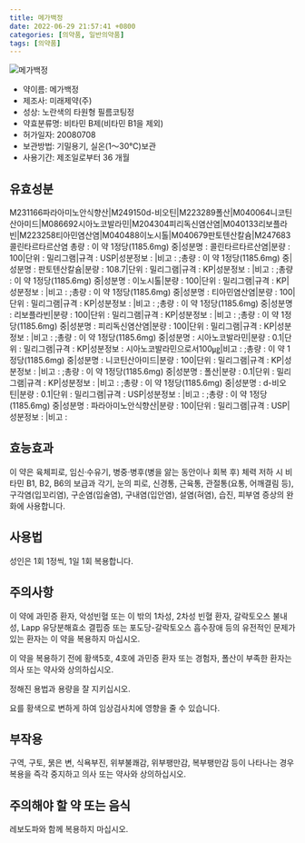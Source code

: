 ```yaml
---
title: 메가백정
date: 2022-06-29 21:57:41 +0800
categories: [의약품, 일반의약품]
tags: [의약품]
---
```

![메가백정](https://nedrug.mfds.go.kr/pbp/cmn/itemImageDownload/1NXGIZYt1ti)

- 약이름: 메가백정
- 제조사: 미래제약(주)
- 성상: 노란색의 타원형 필름코팅정
- 약효분류명: 비타민 B제(비타민 B1을 제외)
- 허가일자: 20080708
- 보관방법: 기밀용기, 실온(1～30℃)보관
- 사용기간: 제조일로부터 36 개월
## 유효성분
M231166파라아미노안식향산|M249150d-비오틴|M223289폴산|M040064니코틴산아미드|M086692시아노코발라민|M204304피리독신염산염|M040133리보플라빈|M223258티아민염산염|M040488이노시톨|M040679판토텐산칼슘|M247683콜린타르타르산염
총량 : 이 약 1정당(1185.6mg) 중|성분명 : 콜린타르타르산염|분량 : 100|단위 : 밀리그램|규격 : USP|성분정보 : |비고 : ;총량 : 이 약 1정당(1185.6mg) 중|성분명 : 판토텐산칼슘|분량 : 108.7|단위 : 밀리그램|규격 : KP|성분정보 : |비고 : ;총량 : 이 약 1정당(1185.6mg) 중|성분명 : 이노시톨|분량 : 100|단위 : 밀리그램|규격 : KP|성분정보 : |비고 : ;총량 : 이 약 1정당(1185.6mg) 중|성분명 : 티아민염산염|분량 : 100|단위 : 밀리그램|규격 : KP|성분정보 : |비고 : ;총량 : 이 약 1정당(1185.6mg) 중|성분명 : 리보플라빈|분량 : 100|단위 : 밀리그램|규격 : KP|성분정보 : |비고 : ;총량 : 이 약 1정당(1185.6mg) 중|성분명 : 피리독신염산염|분량 : 100|단위 : 밀리그램|규격 : KP|성분정보 : |비고 : ;총량 : 이 약 1정당(1185.6mg) 중|성분명 : 시아노코발라민|분량 : 0.1|단위 : 밀리그램|규격 : KP|성분정보 : 시아노코발라민으로서100㎍|비고 : ;총량 : 이 약 1정당(1185.6mg) 중|성분명 : 니코틴산아미드|분량 : 100|단위 : 밀리그램|규격 : KP|성분정보 : |비고 : ;총량 : 이 약 1정당(1185.6mg) 중|성분명 : 폴산|분량 : 0.1|단위 : 밀리그램|규격 : KP|성분정보 : |비고 : ;총량 : 이 약 1정당(1185.6mg) 중|성분명 : d-비오틴|분량 : 0.1|단위 : 밀리그램|규격 : USP|성분정보 : |비고 : ;총량 : 이 약 1정당(1185.6mg) 중|성분명 : 파라아미노안식향산|분량 : 100|단위 : 밀리그램|규격 : USP|성분정보 : |비고 :
## 효능효과
이 약은 육체피로, 임신·수유기, 병중·병후(병을 앓는 동안이나 회복 후) 체력 저하 시 비타민 B1, B2, B6의 보급과 각기, 눈의 피로, 신경통, 근육통, 관절통(요통, 어깨결림 등), 구각염(입꼬리염), 구순염(입술염), 구내염(입안염), 설염(혀염), 습진, 피부염 증상의 완화에 사용합니다. 

## 사용법
성인은 1회 1정씩, 1일 1회 복용합니다.

## 주의사항
이 약에 과민증 환자, 악성빈혈 또는 이 밖의 1차성, 2차성 빈혈 환자, 갈락토오스 불내성, Lapp 유당분해효소 결핍증 또는 포도당-갈락토오스 흡수장애 등의 유전적인 문제가 있는 환자는 이 약을 복용하지 마십시오.

이 약을 복용하기 전에 황색5호, 4호에 과민증 환자 또는 경험자, 폴산이 부족한 환자는 의사 또는 약사와 상의하십시오.

정해진 용법과 용량을 잘 지키십시오.

요를 황색으로 변하게 하여 임상검사치에 영향을 줄 수 있습니다.

## 부작용
구역, 구토, 묽은 변, 식욕부진, 위부불쾌감, 위부팽만감, 복부팽만감 등이 나타나는 경우 복용을 즉각 중지하고 의사 또는 약사와 상의하십시오.

## 주의해야 할 약 또는 음식
레보도파와 함께 복용하지 마십시오.

